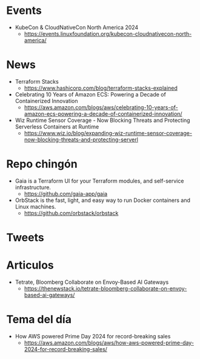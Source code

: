 
# Events

* KubeCon & CloudNativeCon North America 2024
  * https://events.linuxfoundation.org/kubecon-cloudnativecon-north-america/

# News

* Terraform Stacks
  * https://www.hashicorp.com/blog/terraform-stacks-explained
* Celebrating 10 Years of Amazon ECS: Powering a Decade of Containerized Innovation
  * https://aws.amazon.com/blogs/aws/celebrating-10-years-of-amazon-ecs-powering-a-decade-of-containerized-innovation/
* Wiz Runtime Sensor Coverage - Now Blocking Threats and Protecting Serverless Containers at Runtime
  * https://www.wiz.io/blog/expanding-wiz-runtime-sensor-coverage-now-blocking-threats-and-protecting-serverl


# Repo chingón

* Gaia is a Terraform UI for your Terraform modules, and self-service infrastructure.
  * https://github.com/gaia-app/gaia
* OrbStack is the fast, light, and easy way to run Docker containers and Linux machines.
  * https://github.com/orbstack/orbstack
  
# Tweets

# Articulos

* Tetrate, Bloomberg Collaborate on Envoy-Based AI Gateways
  * https://thenewstack.io/tetrate-bloomberg-collaborate-on-envoy-based-ai-gateways/

 
# Tema del día

* How AWS powered Prime Day 2024 for record-breaking sales
  * https://aws.amazon.com/blogs/aws/how-aws-powered-prime-day-2024-for-record-breaking-sales/
